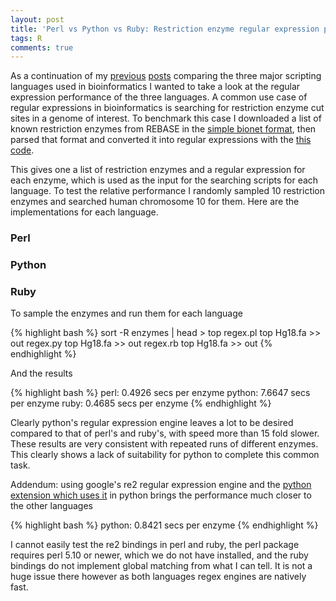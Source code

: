 ```yaml
---
layout: post
title: 'Perl vs Python vs Ruby: Restriction enzyme regular expression performance'
tags: R
comments: true
---
```


As a continuation of my [previous](http://jimhester.calepin.co/perl-vs-python-vs-ruby-parsing-fasta-files.html) [posts](http://jimhester.calepin.co/perl-vs-python-vs-ruby-fasta-reading-using-bio-packages.html) comparing the three major scripting languages used in bioinformatics 
I wanted to take a look at the regular expression performance of the three 
languages.  A common use case of regular expressions in bioinformatics is 
searching for restriction enzyme cut sites in a genome of interest.  To 
benchmark this case I downloaded a list of known restriction enzymes from 
REBASE in the [simple bionet format](http://rebase.neb.com/rebase/rebase.f13.html), then parsed that format and converted it into regular expressions  with the [this code](https://gist.github.com/3217832#file_parse_rebase.pl).

This gives one a list of restriction enzymes and a regular expression for each enzyme, 
which is used as the input for the searching scripts for each language.  To 
test the relative performance I randomly sampled 10 restriction enzymes and 
searched human chromosome 10 for them.  Here are the implementations for each 
language.

### Perl ###
<script src="https://gist.github.com/3217832.js?file=regex.pl"></script>

### Python ###
<script src="https://gist.github.com/3217832.js?file=regex.py"></script>

### Ruby ###
<script src="https://gist.github.com/3217832.js?file=regex.rb"></script>

To sample the enzymes and run them for each language


{% highlight bash %}
sort -R enzymes | head > top
regex.pl top Hg18.fa >> out
regex.py top Hg18.fa >> out
regex.rb top Hg18.fa >> out
{% endhighlight %}

And the results


{% highlight bash %}
perl: 0.4926 secs per enzyme
python: 7.6647 secs per enzyme
ruby:   0.4685 secs per enzyme
{% endhighlight %}

Clearly python's regular expression engine leaves a lot to be desired compared 
to that of perl's and ruby's, with speed more than 15 fold slower.  These 
results are very consistent with repeated runs of different enzymes.  This 
clearly shows a lack of suitability for python to complete this common task.

Addendum: using google's re2 regular expression engine and the [python extension which uses it](http://pypi.python.org/pypi/re2/)
in python brings the performance much closer to the other languages


{% highlight bash %}
python: 0.8421 secs per enzyme
{% endhighlight %}

I cannot easily test the re2 bindings in perl and ruby, the perl package 
requires perl 5.10 or newer, which we do not have installed, and the ruby 
bindings do not implement global matching from what I can tell.  It is not 
a huge issue there however as both languages regex engines are natively fast.
